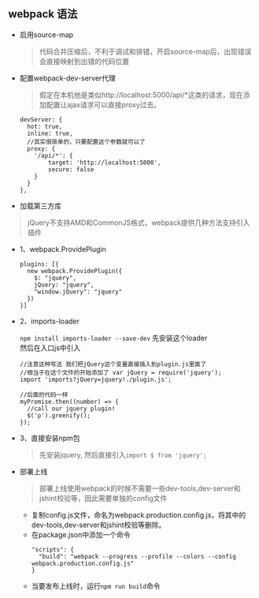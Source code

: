 ## webpack 语法

* 启用source-map  

  > 代码合并压缩后，不利于调试和排错，开启source-map后，出现错误会直接映射到出错的代码位置
  
* 配置webpack-dev-server代理

  > 假定在本机他是类似http://localhost:5000/api/*这类的请求，现在添加配置让ajax请求可以直接proxy过去。
  
  ```
  devServer: {
    hot: true,
    inline: true,
    //其实很简单的，只要配置这个参数就可以了
    proxy: {
      '/api/*': {
          target: 'http://localhost:5000',
          secure: false
      }
    }
  },
  ```

* 加载第三方库
 > jQuery不支持AMD和CommonJS格式，webpack提供几种方法支持引入插件

  - 1、webpack.ProvidePlugin  
  
    ```
    plugins: [{
      new webpack.ProvidePlugin({
        $: "jquery",
        jQuery: "jquery",
        "window.jQuery": "jquery"
      })
    }]
    ```
  
  - 2、imports-loader  
  
    `npm install imports-loader --save-dev` 先安装这个loader  
    然后在入口js中引入  
    ```
    //注意这种写法 我们把jQuery这个变量直接插入到plugin.js里面了
    //相当于在这个文件的开始添加了 var jQuery = require('jquery');
    import 'imports?jQuery=jquery!./plugin.js';
    
    //后面的代码一样
    myPromise.then((number) => {
      //call our jquery plugin!
      $('p').greenify();
    });
    
    ```
  
  - 3、直接安装npm包  
    
    > 先安装jquery, 然后直接引入`import $ from 'jquery';`

* 部署上线
  > 部署上线使用webpack的时候不需要一些dev-tools,dev-server和jshint校验等，因此需要单独的config文件  

  * 复制config.js文件，命名为webpack.production.config.js，将其中的dev-tools,dev-server和jshint校验等删除。
  * 在package.json中添加一个命令  
    ```
    "scripts": {
      "build": "webpack --progress --profile --colors --config webpack.production.config.js"
    }
    ```
  * 当要发布上线时，运行`npm run build`命令
